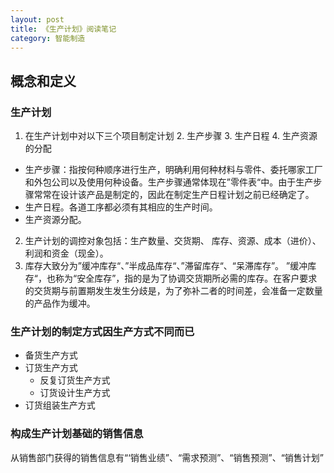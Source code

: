 ```yaml
---
layout: post
title: 《生产计划》阅读笔记
category: 智能制造
---
```


## 概念和定义
### 生产计划
1. 在生产计划中对以下三个项目制定计划
	2. 生产步骤
	3. 生产日程
	4. 生产资源的分配

* 生产步骤：指按何种顺序进行生产，明确利用何种材料与零件、委托哪家工厂和外包公司以及使用何种设备。生产步骤通常体现在”零件表“中。由于生产步骤常常在设计该产品是制定的，因此在制定生产日程计划之前已经确定了。
* 生产日程。各道工序都必须有其相应的生产时间。
* 生产资源分配。

2. 生产计划的调控对象包括：生产数量、交货期、 库存、资源、成本（进价）、利润和资金（现金）。
3. 库存大致分为”缓冲库存“、”半成品库存“、”滞留库存“、“呆滞库存”。 ”缓冲库存“，也称为“安全库存”，指的是为了协调交货期所必需的库存。在客户要求的交货期与前置期发生发生分歧是，为了弥补二者的时间差，会准备一定数量的产品作为缓冲。

### 生产计划的制定方式因生产方式不同而已
* 备货生产方式
* 订货生产方式
	* 反复订货生产方式
	* 订货设计生产方式
* 订货组装生产方式


### 构成生产计划基础的销售信息
从销售部门获得的销售信息有“‘销售业绩”、“需求预测”、“销售预测”、“销售计划”